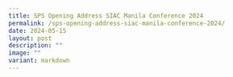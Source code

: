 ```yaml
---
title: SPS Opening Address SIAC Manila Conference 2024
permalink: /sps-opening-address-siac-manila-conference-2024/
date: 2024-05-15
layout: post
description: ""
image: ""
variant: markdown
---
```


